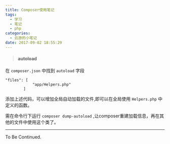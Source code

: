 ```yaml
---
title: Composer使用笔记
tags:
  - 学习
  - 笔记
  - php
categories:
  - 云游的小笔记
date: 2017-09-02 18:55:29
---
```


<!-- more -->
> #### autoload

在 `composer.json` 中找到 `autoload` 字段

    "files": [
                "app/Helpers.php"
            ]

添加上述代码，可以增加全局自动加载的文件,即可以在全局使用 `Helpers.php` 中定义的函数。

需在命令行下运行 `composer dump-autoload` ,让composer重建加载信息，再在其他的文件中使用这个类了。

* * *

To Be Continued.